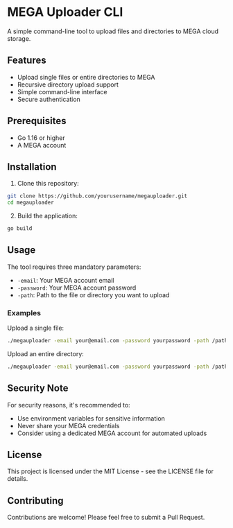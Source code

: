 # MEGA Uploader CLI

A simple command-line tool to upload files and directories to MEGA cloud storage.

## Features

- Upload single files or entire directories to MEGA
- Recursive directory upload support
- Simple command-line interface
- Secure authentication

## Prerequisites

- Go 1.16 or higher
- A MEGA account

## Installation

1. Clone this repository:
```bash
git clone https://github.com/yourusername/megauploader.git
cd megauploader
```

2. Build the application:
```bash
go build
```

## Usage

The tool requires three mandatory parameters:
- `-email`: Your MEGA account email
- `-password`: Your MEGA account password
- `-path`: Path to the file or directory you want to upload

### Examples

Upload a single file:
```bash
./megauploader -email your@email.com -password yourpassword -path /path/to/file.txt
```

Upload an entire directory:
```bash
./megauploader -email your@email.com -password yourpassword -path /path/to/directory
```

## Security Note

For security reasons, it's recommended to:
- Use environment variables for sensitive information
- Never share your MEGA credentials
- Consider using a dedicated MEGA account for automated uploads

## License

This project is licensed under the MIT License - see the LICENSE file for details.

## Contributing

Contributions are welcome! Please feel free to submit a Pull Request. 